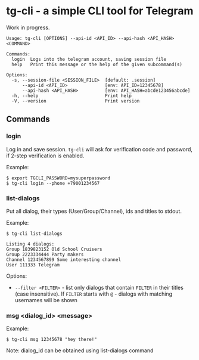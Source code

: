 # tg-cli - a simple CLI tool for Telegram

Work in progress.
```
Usage: tg-cli [OPTIONS] --api-id <API_ID> --api-hash <API_HASH> <COMMAND>

Commands:
  login  Logs into the telegram account, saving session file
  help   Print this message or the help of the given subcommand(s)

Options:
  -s, --session-file <SESSION_FILE>  [default: .session]
      --api-id <API_ID>              [env: API_ID=12345678]
      --api-hash <API_HASH>          [env: API_HASH=abcde123456abcde]
  -h, --help                         Print help
  -V, --version                      Print version
```

## Commands

### login

Log in and save session. `tg-cli` will ask for verification code and password, if 2-step verification is enabled.

Example:
```
$ export TGCLI_PASSWORD=mysuperpassword
$ tg-cli login --phone +79001234567
```

### list-dialogs

Put all dialog, their types (User/Group/Channel), ids and titles to stdout.

Example:
```
$ tg-cli list-dialogs

Listing 4 dialogs:
Group 1839823152 Old School Cruisers
Group 2223334444 Party makers
Channel 1234567899 Some interesting channel
User 111333 Telegram

```

Options:
  * `--filter <FILTER>` - list only dialogs that contain `FILTER` in their titles (case insensitive). If `FILTER` starts with `@` - dialogs with matching usernames will be shown


### msg \<dialog_id\> \<message\>

Example:
```
$ tg-cli msg 12345678 "hey there!"
```

Note: dialog_id can be obtained using list-dialogs command

